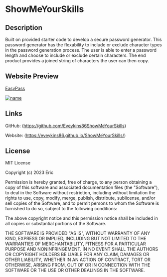 # ShowMeYourSkills

## Description
Built on provided starter code to develop a secure password generator. This password generator has the flexability to include or exclude character types in the password generation process. The user is able to enter a password length and choose to include or exclude certain characters. The end product provides a joined string of characters the user can then copy.

## Website Preview

[EasyPass](https://eveykins86.github.io/ShowMeYourSkills/)

[![name](assets/imgs/Screenshot%202023-05-18%20141328.png)](https://eveykins86.github.io/ShowMeYourSkills/)

## Links

GitHub: (https://github.com/Eveykins86ShowMeYourSkills)

Website: (https://eveykins86.github.io/ShowMeYourSkills/)


## License

MIT License

Copyright (c) 2023 Eric

Permission is hereby granted, free of charge, to any person obtaining a copy
of this software and associated documentation files (the "Software"), to deal
in the Software without restriction, including without limitation the rights
to use, copy, modify, merge, publish, distribute, sublicense, and/or sell
copies of the Software, and to permit persons to whom the Software is
furnished to do so, subject to the following conditions:

The above copyright notice and this permission notice shall be included in all
copies or substantial portions of the Software.

THE SOFTWARE IS PROVIDED "AS IS", WITHOUT WARRANTY OF ANY KIND, EXPRESS OR
IMPLIED, INCLUDING BUT NOT LIMITED TO THE WARRANTIES OF MERCHANTABILITY,
FITNESS FOR A PARTICULAR PURPOSE AND NONINFRINGEMENT. IN NO EVENT SHALL THE
AUTHORS OR COPYRIGHT HOLDERS BE LIABLE FOR ANY CLAIM, DAMAGES OR OTHER
LIABILITY, WHETHER IN AN ACTION OF CONTRACT, TORT OR OTHERWISE, ARISING FROM,
OUT OF OR IN CONNECTION WITH THE SOFTWARE OR THE USE OR OTHER DEALINGS IN THE
SOFTWARE.
